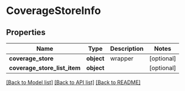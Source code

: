 # CoverageStoreInfo

## Properties
Name | Type | Description | Notes
------------ | ------------- | ------------- | -------------
**coverage_store** | **object** | wrapper | [optional] 
**coverage_store_list_item** | **object** |  | [optional] 

[[Back to Model list]](../README.md#documentation-for-models) [[Back to API list]](../README.md#documentation-for-api-endpoints) [[Back to README]](../README.md)

